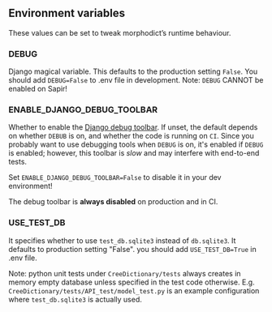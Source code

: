 ## Environment variables

These values can be set to tweak morphodict’s runtime behaviour.

### DEBUG

Django magical variable. This defaults to the production setting `False`.
You should add `DEBUG=False` to .env file in development.
Note: `DEBUG` CANNOT be enabled on Sapir!

### ENABLE_DJANGO_DEBUG_TOOLBAR

Whether to enable the [Django debug toolbar]. If unset, the default
depends on whether `DEBUB` is on, and whether the code is running on
`CI`. Since you probably want to use debugging tools when `DEBUG` is on,
it's enabled if `DEBUG` is enabled; however, this toolbar is _slow_ and
may interfere with end-to-end tests.

Set `ENABLE_DJANGO_DEBUG_TOOLBAR=False` to disable it in your dev
environment!

The debug toolbar is **always disabled** on production and in CI.

[Django debug toolbar]: https://github.com/jazzband/django-debug-toolbar

### USE_TEST_DB

It specifies whether to use `test_db.sqlite3` instead of `db.sqlite3`. It defaults to production setting "False". you should add `USE_TEST_DB=True` in .env file.

Note: python unit tests under `CreeDictionary/tests` always creates in memory empty database unless specified 
in the test code otherwise. E.g. `CreeDictionary/tests/API_test/model_test.py` is
 an example configuration where `test_db.sqlite3` is actually used.
